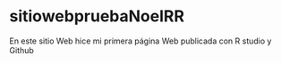 # sitiowebpruebaNoelRR
En este sitio Web hice mi primera página Web publicada con R studio y Github
